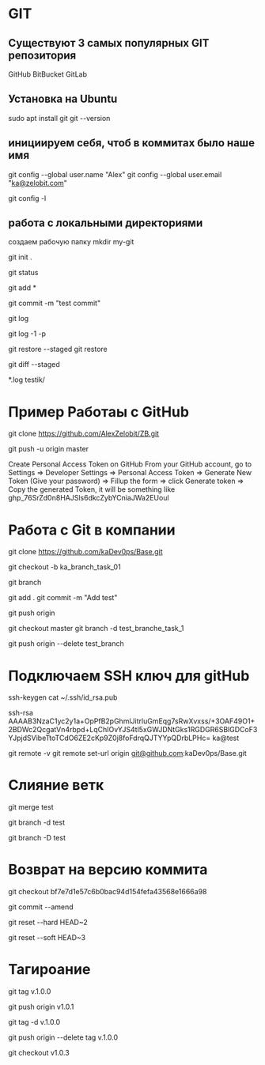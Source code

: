 # GIT

## Существуют 3 самых популярных GIT репозитория

GitHub
BitBucket
GitLab

## Установка на Ubuntu

sudo apt install git
git --version

## инициируем себя, чтоб в коммитах было наше имя

git config --global user.name "Alex"
git config --global user.email "ka@zelobit.com"

<!-- проверяем настройки  в домашней директории .gitconfig-->

git config -l

## работа с локальными директориями

создаем рабочую папку
mkdir my-git

<!-- создаем базу данныхъ, чтоб гит следил за изменениями в этой папке -->

git init .

<!-- Проверяем свой статус -->

git status

<!-- Добавляем свои изменения -->

git add \*

<!-- Добавляем коммит -->

git commit -m "test commit"

<!-- Проверка коммитов -->

git log

<!-- Проверка что добавлено в последний коммит -->

git log -1 -p

<!-- есл мы е отправили файлы в stage то их можно восстановить -->

git restore --staged <file>
git restore <file>

<!-- посмотреть, какие изменения будут внесены в коммит -->

git diff --staged

<!-- Как заставить игнорировать файлы и директории -->
<!-- Создаем файл .gitignore -->

\*.log
testik/

# Пример Работаы с GitHub

<!-- Скачиваем все без пароля -->

git clone https://github.com/AlexZelobit/ZB.git

<!-- После изменения публикуем -->

git push -u origin master

<!-- Сперва создаем ключ -->

Create Personal Access Token on GitHub
From your GitHub account, go to Settings => Developer Settings => Personal Access Token => Generate New Token (Give your password) => Fillup the form => click Generate token => Copy the generated Token, it will be something like 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

# Работа с Git в компании

<!-- Делаем копию с мастереа -->

git clone https://github.com/kaDev0ps/Base.git

<!-- Делаем свою ветку, чтобы ничего не испортить -->

git checkout -b ka_branch_task_01

<!-- проверяем в какой ветке сейчас -->

git branch

<!-- Вносим все изменения и коммитим -->

git add .
git commit -m "Add test"

<!-- Отправляем в github -->

git push origin

<!-- Выдаст сообщения что данной ветки нет и предложит команду чтоб ее создать -->
<!-- После заливки кода нужно отправить проверяющему запрос на добавления ветки в мастер -->
<!-- после этого можно удалить свою ветку -->

git checkout master
git branch -d test_branche_task_1

<!-- git branch -d test_task
удаляем удаленно из github -->

git push origin --delete test_branch

# Подключаем SSH ключ для gitHub
ssh-keygen
cat ~/.ssh/id_rsa.pub
<!-- Копируем его на сайт github SSH key -->
ssh-rsa AAAAB3NzaC1yc2y1a+OpPfB2pGhmlJitrluGmEqg7sRwXvxss/+3OAF49O1+2BDWc2QcgatVn4rbpd+LqChIOvYJS4tl5xGWJDNtGks1RGDGR6SBlGDCoF3YJpjdSVibeTtoTCdO6ZE2cKp9Z0j8foFdrqQJTYYpQDrbLPHc= ka@test
<!-- Изменяем способ подключения -->
git remote -v
git remote set-url origin git@github.com:kaDev0ps/Base.git

# Слияние ветк
<!-- После коммитов переходим в основную ветку -->
git merge test
<!-- Удаление своей ветки -->
git branch -d test
<!-- Удаление своей ветки с коммитом -->
git branch -D test

# Возврат на версию коммита
git checkout bf7e7d1e57c6b0bac94d154fefa43568e1666a98

<!-- мы можем редактировать коммит и изменить его название -->
git commit --amend
<!-- Можем полностью удалить 2 коммита -->
git reset --hard HEAD~2

<!-- Можем удалить предыдущие коммиты. Чтоб последний коммит стал 1 -->
git reset --soft HEAD~3

# Тагироание
<!-- Мы можем помечать версии кода таками -->
git tag v.1.0.0
<!-- И отправлять в репозиторий -->
git push origin v1.0.1
<!-- Удалить таг  -->
git tag -d v.1.0.0
<!-- Удаляем с удаленного репозитория -->
git push origin --delete tag v.1.0.0
<!-- Можем перейти на нужную нам версию -->
git checkout v1.0.3
